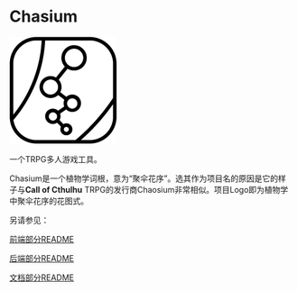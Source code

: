 # Chasium

![](./docs/images/WhiteBg.png)

一个TRPG多人游戏工具。

Chasium是一个植物学词根，意为“聚伞花序”。选其作为项目名的原因是它的样子与**Call of Cthulhu** TRPG的发行商Chaosium非常相似。项目Logo即为植物学中聚伞花序的花图式。

另请参见：

[前端部分README](./frontend/README.md)

[后端部分README](./backend/README.md)

[文档部分README](./docs/README.md)
